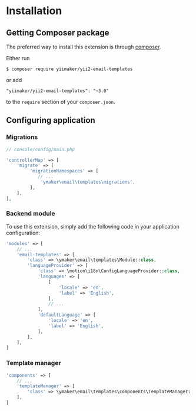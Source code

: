 Installation
============

## Getting Composer package

The preferred way to install this extension is through [composer](http://getcomposer.org/download/).

Either run

```
$ composer require yiimaker/yii2-email-templates
```

or add

```
"yiimaker/yii2-email-templates": "~3.0"
````

to the `require` section of your `composer.json`.

## Configuring application

### Migrations

```php
// console/config/main.php

'controllerMap' => [
    'migrate' => [
         'migrationNamespaces' => [
            // ...
             'ymaker\email\templates\migrations',
         ],
    ],
],
```

### Backend module

To use this extension, simply add the following code in your application configuration:

```php
'modules' => [
    // ...
    'email-templates' => [
        'class' => \ymaker\email\templates\Module::class,
        'languageProvider' => [
            'class' => \motion\i18n\ConfigLanguageProvider::class,
            'languages' => [
                [
                    'locale' => 'en',
                    'label' => 'English',
                ],
                // ...
            ],
            'defaultLanguage' => [
                'locale' => 'en',
                'label' => 'English',
            ],
        ],
    ],
]
```

### Template manager

```php
'components' => [
    // ...
    'templateManager' => [
        'class' => \ymaker\email\templates\components\TemplateManager::class,
    ],
]
```